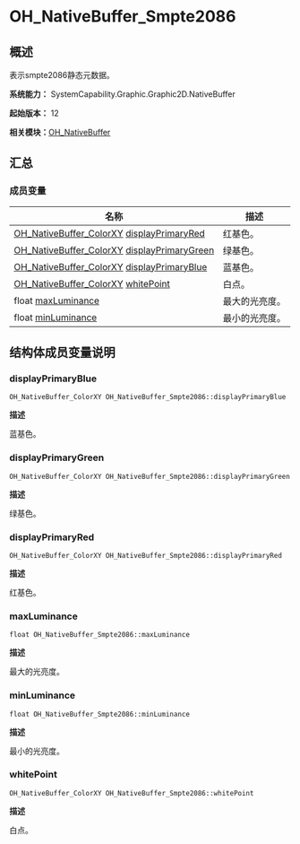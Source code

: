 # OH_NativeBuffer_Smpte2086


## 概述

表示smpte2086静态元数据。

**系统能力：** SystemCapability.Graphic.Graphic2D.NativeBuffer

**起始版本：** 12

**相关模块：**[OH_NativeBuffer](_o_h___native_buffer.md)


## 汇总


### 成员变量

| 名称 | 描述 | 
| -------- | -------- |
| [OH_NativeBuffer_ColorXY](_o_h___native_buffer___color_x_y.md) [displayPrimaryRed](#displayprimaryred) | 红基色。 | 
| [OH_NativeBuffer_ColorXY](_o_h___native_buffer___color_x_y.md) [displayPrimaryGreen](#displayprimarygreen) | 绿基色。 | 
| [OH_NativeBuffer_ColorXY](_o_h___native_buffer___color_x_y.md) [displayPrimaryBlue](#displayprimaryblue) | 蓝基色。 | 
| [OH_NativeBuffer_ColorXY](_o_h___native_buffer___color_x_y.md) [whitePoint](#whitepoint) | 白点。 | 
| float [maxLuminance](#maxluminance) | 最大的光亮度。 | 
| float [minLuminance](#minluminance) | 最小的光亮度。 | 


## 结构体成员变量说明


### displayPrimaryBlue

```
OH_NativeBuffer_ColorXY OH_NativeBuffer_Smpte2086::displayPrimaryBlue
```

**描述**

蓝基色。


### displayPrimaryGreen

```
OH_NativeBuffer_ColorXY OH_NativeBuffer_Smpte2086::displayPrimaryGreen
```

**描述**

绿基色。


### displayPrimaryRed

```
OH_NativeBuffer_ColorXY OH_NativeBuffer_Smpte2086::displayPrimaryRed
```

**描述**

红基色。


### maxLuminance

```
float OH_NativeBuffer_Smpte2086::maxLuminance
```

**描述**

最大的光亮度。


### minLuminance

```
float OH_NativeBuffer_Smpte2086::minLuminance
```

**描述**

最小的光亮度。


### whitePoint

```
OH_NativeBuffer_ColorXY OH_NativeBuffer_Smpte2086::whitePoint
```

**描述**

白点。
